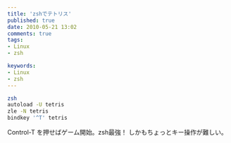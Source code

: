 ```yaml
---
title: 'zshでテトリス'
published: true
date: 2010-05-21 13:02
comments: true
tags:
- Linux
- zsh

keywords:
- Linux
- zsh
---
```

```sh
zsh
autoload -U tetris
zle -N tetris
bindkey '^T' tetris
```

Control-T を押せばゲーム開始。zsh最強！
しかもちょっとキー操作が難しい。